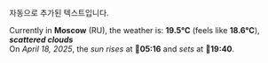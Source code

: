 
자동으로 추가된 텍스트입니다.

<!--START_SECTION:weather:moscow-->
Currently in **Moscow** (RU), the weather is: **19.5°C** (feels like **18.6°C**), ***scattered clouds***<br/>
On *April 18, 2025*, the *sun rises* at 🌅**05:16** and *sets* at 🌇**19:40**.
<!--END_SECTION:weather-->
